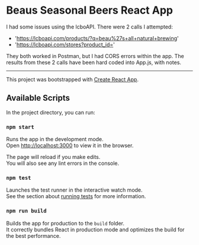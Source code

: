 # Beaus Seasonal Beers React App

I had some issues using the lcboAPI. There were 2 calls I attempted:
- 'https://lcboapi.com/products/?q=beau%27s+all+natural+brewing'
- 'https://lcboapi.com/stores?product_id='

They both worked in Postman, but I had CORS errors within the app. The results from these 2 calls have been hard coded into App.js, with notes.

---

This project was bootstrapped with [Create React App](https://github.com/facebook/create-react-app).

## Available Scripts

In the project directory, you can run:

### `npm start`

Runs the app in the development mode.<br>
Open [http://localhost:3000](http://localhost:3000) to view it in the browser.

The page will reload if you make edits.<br>
You will also see any lint errors in the console.

### `npm test`

Launches the test runner in the interactive watch mode.<br>
See the section about [running tests](#running-tests) for more information.

### `npm run build`

Builds the app for production to the `build` folder.<br>
It correctly bundles React in production mode and optimizes the build for the best performance.
